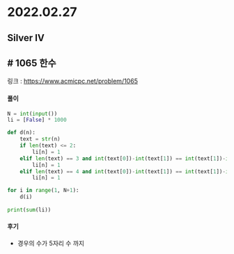 # 2022.02.27

## Silver IV

## # 1065 한수

링크 : https://www.acmicpc.net/problem/1065

#### 풀이

```python
N = int(input())
li = [False] * 1000

def d(n):
    text = str(n)
    if len(text) <= 2:
        li[n] = 1
    elif len(text) == 3 and int(text[0])-int(text[1]) == int(text[1])-int(text[2]):
        li[n] = 1
    elif len(text) == 4 and int(text[0])-int(text[1]) == int(text[1])-int(text[2]) == int(text[2])-int(text[3]):
        li[n] = 1

for i in range(1, N+1):
    d(i)
    
print(sum(li))
```



#### 후기

* 경우의 수가 5자리 수 까지







































